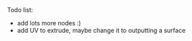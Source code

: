 Todo list:
 - add lots more nodes :)
 - add UV to extrude, maybe change it to outputting a surface

